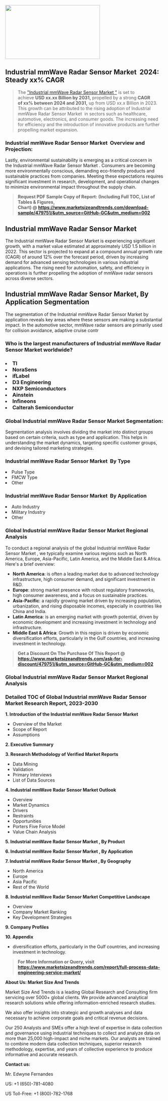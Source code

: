 <p><img class="alignnone size-medium wp-image-20088" src="https://ffe5etoiles.com/wp-content/uploads/2024/12/MST1-300x171.png" alt="" width="300" height="171" /></p><h2 id="ember46" class="ember-view reader-text-block__heading-2">Industrial mmWave Radar Sensor Market &nbsp;2024: Steady&nbsp;xx% CAGR</h2><blockquote id="ember47" class="ember-view reader-text-block__blockquote">The&nbsp;<a class="app-aware-link " href="https://www.marketsizeandtrends.com/download-sample/479751/&utm_source=GitHub-GC&utm_medium=002" target="_blank" data-test-app-aware-link="">"Industrial mmWave Radar Sensor Market "</a>&nbsp;is set to achieve&nbsp;<strong>USD&nbsp;xx.xx&nbsp;Billion by 2031,</strong>&nbsp;propelled by a strong&nbsp;<strong>CAGR of&nbsp;xx% between 2024 and 2031,</strong>&nbsp;up from USD xx.x Billion in 2023. This growth can be attributed to the rising adoption of&nbsp;Industrial mmWave Radar Sensor Market &nbsp;in sectors such as healthcare, automotive, electronics, and consumer goods. The increasing need for efficiency and the introduction of innovative products are further propelling market expansion.</blockquote><h3 id="ember48" class="ember-view reader-text-block__heading-3">Industrial mmWave Radar Sensor Market &nbsp;Overview and Projection:</h3><p id="ember49" class="ember-view reader-text-block__paragraph">Lastly, environmental sustainability is emerging as a critical concern in the&nbsp;Industrial mmWave Radar Sensor Market . Consumers are becoming more environmentally conscious, demanding eco-friendly products and sustainable practices from companies. Meeting these expectations requires significant investment in research, development, and operational changes to minimize environmental impact throughout the supply chain.</p><blockquote id="ember50" class="ember-view reader-text-block__blockquote"><strong>Request PDF Sample Copy of Report: (Including Full TOC, List of Tables &amp; Figures, Chart)&nbsp;@&nbsp;<strong><a href="https://www.marketsizeandtrends.com/download-sample/479751/&utm_source=GitHub-GC&utm_medium=002" target="_blank">https://www.marketsizeandtrends.com/download-sample/479751/&utm_source=GitHub-GC&utm_medium=002</a></strong></strong></blockquote><h3 class=""> <h2>Industrial mmWave Radar Sensor Market</h2><p>The Industrial mmWave Radar Sensor Market is experiencing significant growth, with a market value estimated at approximately USD 1.5 billion in 2022. This sector is projected to expand at a compound annual growth rate (CAGR) of around 12% over the forecast period, driven by increasing demand for advanced sensing technologies in various industrial applications. The rising need for automation, safety, and efficiency in operations is further propelling the adoption of mmWave radar sensors across diverse sectors.</p><h2>Industrial mmWave Radar Sensor Market, By Application Segmentation</h2><p>The segmentation of the Industrial mmWave Radar Sensor Market by application reveals key areas where these sensors are making a substantial impact. In the automotive sector, mmWave radar sensors are primarily used for collision avoidance, adaptive cruise contr</h3><h3 id="" class="">Who is the largest manufacturers of&nbsp;Industrial mmWave Radar Sensor Market worldwide?</h3><h3 class=""></Li><Li>TI</Li><Li> NoraSens</Li><Li> ifLabel</Li><Li> D3 Engineering</Li><Li> NXP Semiconductors</Li><Li> Ainstein</Li><Li> Infineons</Li><Li> Calterah Semiconductor</h3><h3 id="ember53" class="ember-view reader-text-block__heading-3">Global&nbsp;Industrial mmWave Radar Sensor Market Segmentation:</h3><p id="ember54" class="ember-view reader-text-block__paragraph">Segmentation analysis involves dividing the market into distinct groups based on certain criteria, such as type and application. This helps in understanding the market dynamics, targeting specific customer groups, and devising tailored marketing strategies.</p><h3 id="" class="">Industrial mmWave Radar Sensor Market &nbsp;By Type</h3><p></Li><Li>Pulse Type</Li><Li> FMCW Type</Li><Li> Other</p><h3 id="" class="">Industrial mmWave Radar Sensor Market &nbsp;By Application</h3><p class=""></Li><Li>Auto Industry</Li><Li> Military Industry</Li><Li> Other</p><h3 id="ember62" class="ember-view reader-text-block__heading-3">Global Industrial mmWave Radar Sensor Market Regional Analysis</h3><p id="ember63" class="ember-view reader-text-block__paragraph">To conduct a regional analysis of the global Industrial mmWave Radar Sensor Market , we typically examine various regions such as North America, Europe, Asia-Pacific, Latin America, and the Middle East &amp; Africa. Here's a brief overview:</p><ul><li><strong>North America</strong>: is often a leading market due to advanced technology infrastructure, high consumer demand, and significant investment in R&amp;D.</li><li><strong>Europe</strong>: strong market presence with robust regulatory frameworks, high consumer awareness, and a focus on sustainable practices.</li><li><strong>Asia-Pacific</strong>: a rapidly growing market driven by increasing population, urbanization, and rising disposable incomes, especially in countries like China and India.</li><li><strong>Latin America</strong>: is an emerging market with growth potential, driven by economic development and increasing investment in technology and infrastructure.</li><li><strong>Middle East &amp; Africa</strong>: Growth in this region is driven by economic diversification efforts, particularly in the Gulf countries, and increasing investment in technology.</li></ul><blockquote id="ember61" class="ember-view reader-text-block__blockquote"><strong>Get a Discount On The Purchase Of This Report @ <strong><a href="https://html-cleaner.com/" target="">https://www.marketsizeandtrends.com/ask-for-discount/479751/&utm_source=GitHub-GC&utm_medium=002</a></strong></strong></blockquote><h3 id="ember62" class="ember-view reader-text-block__heading-3">Global Industrial mmWave Radar Sensor Market Regional Analysis</h3><h3 id="" class="">Detailed TOC of Global Industrial mmWave Radar Sensor Market Research Report, 2023-2030</h3><p id="" class=""><strong>1. Introduction of the Industrial mmWave Radar Sensor Market </strong></p><ul><li>Overview of the Market</li><li>Scope of Report</li><li>Assumptions</li></ul><p id="" class=""><strong>2. Executive Summary</strong></p><p id="" class=""><strong>3. Research Methodology of Verified Market Reports</strong></p><ul><li>Data Mining</li><li>Validation</li><li>Primary Interviews</li><li>List of Data Sources</li></ul><p id="" class=""><strong>4. Industrial mmWave Radar Sensor Market Outlook</strong></p><ul><li>Overview</li><li>Market Dynamics</li><li>Drivers</li><li>Restraints</li><li>Opportunities</li><li>Porters Five Force Model</li><li>Value Chain Analysis</li></ul><p id="" class=""><strong>5. Industrial mmWave Radar Sensor Market , By Product</strong></p><p id="" class=""><strong>6. Industrial mmWave Radar Sensor Market , By Application</strong></p><p id="" class=""><strong>7. Industrial mmWave Radar Sensor Market , By Geography</strong></p><ul><li>North America</li><li>Europe</li><li>Asia Pacific</li><li>Rest of the World</li></ul><p id="" class=""><strong>8. Industrial mmWave Radar Sensor Market Competitive Landscape</strong></p><ul><li>Overview</li><li>Company Market Ranking</li><li>Key Development Strategies</li></ul><p id="" class=""><strong>9. Company Profiles</strong></p><p id="" class=""><strong>10. Appendix</strong></p><ul><li>diversification efforts, particularly in the Gulf countries, and increasing investment in technology.</li></ul><blockquote id="ember65" class="ember-view reader-text-block__blockquote"><strong>For More Information or Query, visit <strong><strong><a href="https://html-cleaner.com/" target="">https://www.marketsizeandtrends.com/report/full-process-data-engineering-service-market/</a></strong></strong></strong></blockquote><p id="" class=""><strong>About Us: Market Size And Trends</strong></p><p id="" class="">Market Size And Trends is a leading Global Research and Consulting firm servicing over 5000+ global clients. We provide advanced analytical research solutions while offering information-enriched research studies.</p><p id="" class="">We also offer insights into strategic and growth analyses and data necessary to achieve corporate goals and critical revenue decisions.</p><p id="" class="">Our 250 Analysts and SMEs offer a high level of expertise in data collection and governance using industrial techniques to collect and analyze data on more than 25,000 high-impact and niche markets. Our analysts are trained to combine modern data collection techniques, superior research methodology, expertise, and years of collective experience to produce informative and accurate research.</p><p id="" class=""><strong>Contact us:</strong></p><p id="" class="">Mr. Edwyne Fernandes</p><p id="" class="">US: +1 (650)-781-4080</p><p id="" class="">US Toll-Free: +1 (800)-782-1768</p>
